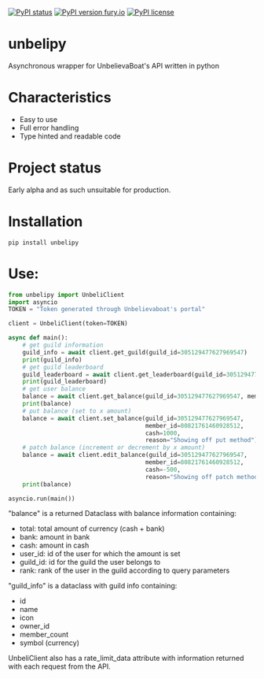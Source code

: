 [![PyPI status](https://img.shields.io/pypi/status/unbelipy.svg)](https://pypi.python.org/pypi/unbelipy/)
[![PyPI version fury.io](https://badge.fury.io/py/unbelipy.svg)](https://pypi.python.org/pypi/unbelipy/)
[![PyPI license](https://img.shields.io/pypi/l/unbelipy.svg)](https://pypi.python.org/pypi/unbelipy/)

# unbelipy

Asynchronous wrapper for UnbelievaBoat's API written in python

# Characteristics
- Easy to use
- Full error handling
- Type hinted and readable code

# Project status
Early alpha and as such unsuitable for production.

# Installation

`pip install unbelipy`

# Use:

```python
from unbelipy import UnbeliClient
import asyncio
TOKEN = "Token generated through Unbelievaboat's portal"

client = UnbeliClient(token=TOKEN)

async def main():
    # get guild information
    guild_info = await client.get_guild(guild_id=305129477627969547)
    print(guild_info)
    # get guild leaderboard
    guild_leaderboard = await client.get_leaderboard(guild_id=305129477627969547)
    print(guild_leaderboard)
    # get user balance
    balance = await client.get_balance(guild_id=305129477627969547, member_id=80821761460928512)
    print(balance)
    # put balance (set to x amount)
    balance = await client.set_balance(guild_id=305129477627969547, 
                                       member_id=80821761460928512,
                                       cash=1000,
                                       reason="Showing off put method")
    # patch balance (increment or decrement by x amount)
    balance = await client.edit_balance(guild_id=305129477627969547, 
                                       member_id=80821761460928512,
                                       cash=-500,
                                       reason="Showing off patch method")
    print(balance)

asyncio.run(main())
```

"balance" is a returned Dataclass with balance information containing:
- total: total amount of currency (cash + bank)
- bank: amount in bank
- cash: amount in cash
- user_id: id of the user for which the amount is set
- guild_id: id for the guild the user belongs to
- rank: rank of the user in the guild according to query parameters

"guild_info" is a dataclass with guild info containing:
- id
- name 
- icon
- owner_id  
- member_count  
- symbol (currency)

UnbeliClient also has a rate_limit_data attribute with information returned with each request from the API.


